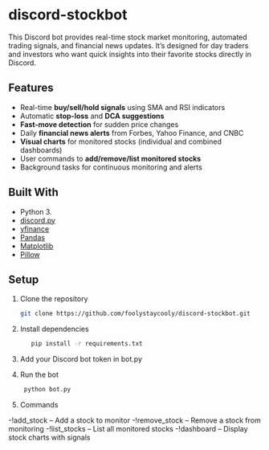 # discord-stockbot
This Discord bot provides real-time stock market monitoring, automated trading signals, and financial news updates. It’s designed for day traders and investors who want quick insights into their favorite stocks directly in Discord.

## Features
- Real-time **buy/sell/hold signals** using SMA and RSI indicators
- Automatic **stop-loss** and **DCA suggestions**
- **Fast-move detection** for sudden price changes
- Daily **financial news alerts** from Forbes, Yahoo Finance, and CNBC
- **Visual charts** for monitored stocks (individual and combined dashboards)
- User commands to **add/remove/list monitored stocks**
- Background tasks for continuous monitoring and alerts

## Built With
- Python 3.
- [discord.py](https://discordpy.readthedocs.io/)
- [yfinance](https://pypi.org/project/yfinance/)
- [Pandas](https://pandas.pydata.org/)
- [Matplotlib](https://matplotlib.org/)
- [Pillow](https://python-pillow.org/)

## Setup
1. Clone the repository
   ```bash
   git clone https://github.com/foolystaycooly/discord-stockbot.git
   
2. Install dependencies
   ```bash
      pip install -r requirements.txt

3. Add your Discord bot token in bot.py

4. Run the bot
   ```bash
    python bot.py

5. Commands

-!add_stock <TICKER> – Add a stock to monitor
-!remove_stock <TICKER> – Remove a stock from monitoring
-!list_stocks – List all monitored stocks
-!dashboard – Display stock charts with signals
